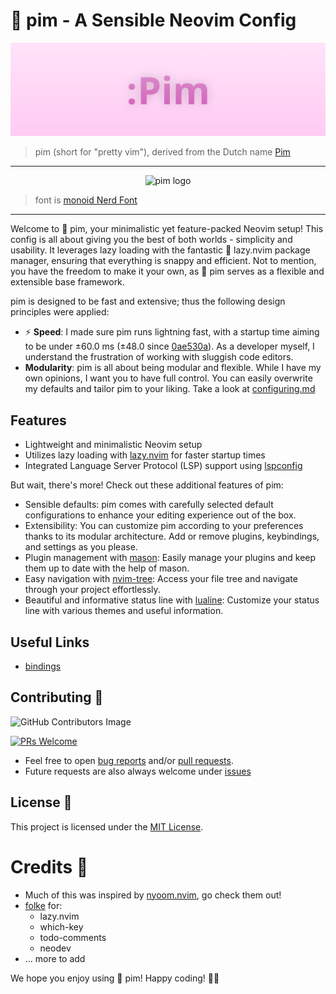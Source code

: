 # 🌿 pim - A Sensible Neovim Config

![pim.png](https://raw.githubusercontent.com/pimdistro/pim/main/.assets/pim.png)

> pim (short for "pretty vim"), derived from the Dutch name
> [Pim](https://nameberry.com/babyname/pim/boy)

---

<p align="center">
  <img src="https://raw.githubusercontent.com/pimdistro/pim/main/.assets/screenshot-01.png" alt="pim logo">
</p>

> font is
> [monoid Nerd Font](https://github.com/ryanoasis/nerd-fonts/blob/master/patched-fonts/Monoid)

---

Welcome to 🌿 pim, your minimalistic yet feature-packed Neovim setup! This
config is all about giving you the best of both worlds - simplicity and
usability. It leverages lazy loading with the fantastic 🚀 lazy.nvim package
manager, ensuring that everything is snappy and efficient. Not to mention, you
have the freedom to make it your own, as 🌿 pim serves as a flexible and
extensible base framework.

pim is designed to be fast and extensive; thus the following design principles
were applied:

- ⚡ **Speed**: I made sure pim runs lightning fast, with a startup time aiming
  to be under ±60.0 ms (±48.0 since
  [0ae530a](https://github.com/therealnv6/pim/commit/0ae530aa58d31f7db7c97578c6d9c3c27b6b59d4)).
  As a developer myself, I understand the frustration of working with sluggish
  code editors.
- **Modularity**: pim is all about being modular and flexible. While I have my
  own opinions, I want you to have full control. You can easily overwrite my
  defaults and tailor pim to your liking. Take a look at
  [configuring.md](https://egirldev.gay)

## Features

- Lightweight and minimalistic Neovim setup
- Utilizes lazy loading with [lazy.nvim](https://github.com/folke/lazy.nvim) for
  faster startup times
- Integrated Language Server Protocol (LSP) support using
  [lspconfig](https://github.com/neovim/nvim-lspconfig)

But wait, there's more! Check out these additional features of pim:

- Sensible defaults: pim comes with carefully selected default configurations to
  enhance your editing experience out of the box.
- Extensibility: You can customize pim according to your preferences thanks to
  its modular architecture. Add or remove plugins, keybindings, and settings as
  you please.
- Plugin management with [mason](https://github.com/therealnv6/mason): Easily
  manage your plugins and keep them up to date with the help of mason.
- Easy navigation with [nvim-tree](https://github.com/kyazdani42/nvim-tree.lua):
  Access your file tree and navigate through your project effortlessly.
- Beautiful and informative status line with
  [lualine](https://github.com/hoob3rt/lualine.nvim): Customize your status line
  with various themes and useful information.

## Useful Links

- [bindings](https://github.com/therealnv6/pim/wiki/bindings)

## Contributing 🤝

![GitHub Contributors Image](https://contrib.rocks/image?repo=therealnv6/pim)

[![PRs Welcome](https://img.shields.io/badge/PRs-welcome-brightgreen.svg?style=flat-square)](https://makeapullrequest.com)

- Feel free to open [bug reports](issues) and/or [pull requests](/pulls).
- Future requests are also always welcome under [issues](/issues)

## License 📜

This project is licensed under the
[MIT License](https://github.com/therealnv6/pim/blob/main/LICENSE).

# Credits 🙌

- Much of this was inspired by
  [nyoom.nvim](https://github.com/nyoom-engineering/nyoom.nvim), go check them
  out!
- [folke](https://github.com/folke) for:
  - lazy.nvim
  - which-key
  - todo-comments
  - neodev
- ... more to add

We hope you enjoy using 🌿 pim! Happy coding! 🚀🌟
